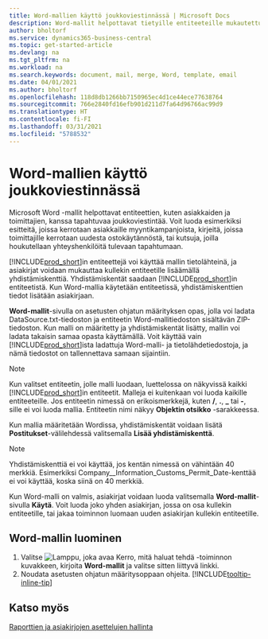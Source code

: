 ```yaml
---
title: Word-mallien käyttö joukkoviestinnässä | Microsoft Docs
description: Word-mallit helpottavat tietyille entiteeteille mukautettujen asiakirjojen joukkoluontia.
author: bholtorf
ms.service: dynamics365-business-central
ms.topic: get-started-article
ms.devlang: na
ms.tgt_pltfrm: na
ms.workload: na
ms.search.keywords: document, mail, merge, Word, template, email
ms.date: 04/01/2021
ms.author: bholtorf
ms.openlocfilehash: 118d8db1266bb7150965ec4d1ce44ece77638764
ms.sourcegitcommit: 766e2840fd16efb901d211d7fa64d96766ac99d9
ms.translationtype: HT
ms.contentlocale: fi-FI
ms.lasthandoff: 03/31/2021
ms.locfileid: "5788532"
---
```

# <a name="using-word-templates-for-bulk-communication"></a>Word-mallien käyttö joukkoviestinnässä
Microsoft Word -mallit helpottavat entiteettien, kuten asiakkaiden ja toimittajien, kanssa tapahtuvaa joukkoviestintää. Voit luoda esimerkiksi esitteitä, joissa kerrotaan asiakkaille myyntikampanjoista, kirjeitä, joissa toimittajille kerrotaan uudesta ostokäytännöstä, tai kutsuja, joilla houkutellaan yhteyshenkilöitä tulevaan tapahtumaan.

[!INCLUDE[prod_short](includes/prod_short.md)]in entiteettejä voi käyttää mallin tietolähteinä, ja asiakirjat voidaan mukauttaa kullekin entiteetille lisäämällä yhdistämiskenttiä. Yhdistämiskentät saadaan [!INCLUDE[prod_short](includes/prod_short.md)]in entiteetistä. Kun Word-mallia käytetään entiteetissä, yhdistämiskenttien tiedot lisätään asiakirjaan.

**Word-mallit**-sivulla on asetusten ohjatun määrityksen opas, jolla voi ladata DataSource.txt-tiedoston ja entiteetin Word-mallitiedoston sisältävän ZIP-tiedoston. Kun malli on määritetty ja yhdistämiskentät lisätty, mallin voi ladata takaisin samaa opasta käyttämällä. Voit käyttää vain [!INCLUDE[prod_short](includes/prod_short.md)]ista ladattuja Word-malli- ja tietolähdetiedostoja, ja nämä tiedostot on tallennettava samaan sijaintiin.

> [!NOTE]
> Kun valitset entiteetin, jolle malli luodaan, luettelossa on näkyvissä kaikki [!INCLUDE[prod_short](includes/prod_short.md)]in entiteetit. Malleja ei kuitenkaan voi luoda kaikille entiteeteille. Jos entiteetin nimessä on erikoismerkkejä, kuten **/**, **.**, **_** tai **-**, sille ei voi luoda mallia. Entiteetin nimi näkyy **Objektin otsikko** -sarakkeessa.

Kun mallia määritetään Wordissa, yhdistämiskentät voidaan lisätä **Postitukset**-välilehdessä valitsemalla **Lisää yhdistämiskenttä**.

> [!NOTE]
> Yhdistämiskenttiä ei voi käyttää, jos kentän nimessä on vähintään 40 merkkiä. Esimerkiksi Company__Information_Customs_Permit_Date-kenttää ei voi käyttää, koska siinä on 40 merkkiä. 

Kun Word-malli on valmis, asiakirjat voidaan luoda valitsemalla **Word-mallit**-sivulla **Käytä**. Voit luoda joko yhden asiakirjan, jossa on osa kullekin entiteetille, tai jakaa toiminnon luomaan uuden asiakirjan kullekin entiteetille.

## <a name="to-create-a-word-template"></a>Word-mallin luominen
1. Valitse ![Lamppu, joka avaa Kerro, mitä haluat tehdä -toiminnon](media/ui-search/search_small.png "Kerro, mitä haluat tehdä") kuvakkeen, kirjoita **Word-mallit** ja valitse sitten liittyvä linkki.
2. Noudata asetusten ohjatun määritysoppaan ohjeita. [!INCLUDE[tooltip-inline-tip](includes/tooltip-inline-tip_md.md)]

## <a name="see-also"></a>Katso myös
[Raporttien ja asiakirjojen asettelujen hallinta](ui-manage-report-layouts.md)  
